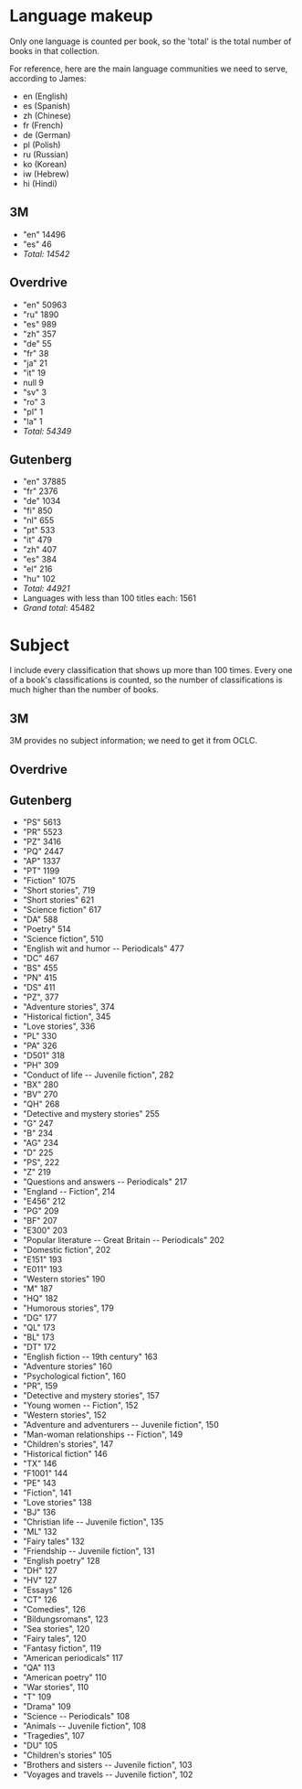# Language makeup

Only one language is counted per book, so the 'total' is the total number of books in that collection.

For reference, here are the main language communities we need to serve, according to James:

* en (English)
* es (Spanish)
* zh (Chinese)
* fr (French)
* de (German)
* pl (Polish)
* ru (Russian)
* ko (Korean)
* iw (Hebrew)
* hi (Hindi)

## 3M

* "en" 14496
* "es" 46
* _Total: 14542_

## Overdrive

* "en" 50963
* "ru" 1890
* "es" 989
* "zh" 357
* "de" 55
* "fr" 38
* "ja" 21
* "it" 19
* null 9
* "sv" 3
* "ro" 3
* "pl" 1
* "la" 1
* _Total: 54349_

## Gutenberg

* "en" 37885
* "fr" 2376
* "de" 1034
* "fi" 850
* "nl" 655
* "pt" 533
* "it" 479
* "zh" 407
* "es" 384
* "el" 216
* "hu" 102
* _Total: 44921_
* Languages with less than 100 titles each: 1561
* _Grand total_: 45482

# Subject

I include every classification that shows up more than 100 times. Every one of a book's classifications is counted, so the number of classifications is much higher than the number of books.

## 3M

3M provides no subject information; we need to get it from OCLC.

## Overdrive

## Gutenberg

* "PS" 5613
* "PR" 5523
* "PZ" 3416
* "PQ" 2447
* "AP" 1337
* "PT" 1199
* "Fiction" 1075
* "Short stories", 719
* "Short stories" 621
* "Science fiction" 617
* "DA" 588
* "Poetry" 514
* "Science fiction", 510
* "English wit and humor -- Periodicals" 477
* "DC" 467
* "BS" 455
* "PN" 415
* "DS" 411
* "PZ", 377
* "Adventure stories", 374
* "Historical fiction", 345
* "Love stories", 336
* "PL" 330
* "PA" 326
* "D501" 318
* "PH" 309
* "Conduct of life -- Juvenile fiction", 282
* "BX" 280
* "BV" 270
* "QH" 268
* "Detective and mystery stories" 255
* "G" 247
* "B" 234
* "AG" 234
* "D" 225
* "PS", 222
* "Z" 219
* "Questions and answers -- Periodicals" 217
* "England -- Fiction", 214
* "E456" 212
* "PG" 209
* "BF" 207
* "E300" 203
* "Popular literature -- Great Britain -- Periodicals" 202
* "Domestic fiction", 202
* "E151" 193
* "E011" 193
* "Western stories" 190
* "M" 187
* "HQ" 182
* "Humorous stories", 179
* "DG" 177
* "QL" 173
* "BL" 173
* "DT" 172
* "English fiction -- 19th century" 163
* "Adventure stories" 160
* "Psychological fiction", 160
* "PR", 159
* "Detective and mystery stories", 157
* "Young women -- Fiction", 152
* "Western stories", 152
* "Adventure and adventurers -- Juvenile fiction", 150
* "Man-woman relationships -- Fiction", 149
* "Children's stories", 147
* "Historical fiction" 146
* "TX" 146
* "F1001" 144
* "PE" 143
* "Fiction", 141
* "Love stories" 138
* "BJ" 136
* "Christian life -- Juvenile fiction", 135
* "ML" 132
* "Fairy tales" 132
* "Friendship -- Juvenile fiction", 131
* "English poetry" 128
* "DH" 127
* "HV" 127
* "Essays" 126
* "CT" 126
* "Comedies", 126
* "Bildungsromans", 123
* "Sea stories", 120
* "Fairy tales", 120
* "Fantasy fiction", 119
* "American periodicals" 117
* "QA" 113
* "American poetry" 110
* "War stories", 110
* "T" 109
* "Drama" 109
* "Science -- Periodicals" 108
* "Animals -- Juvenile fiction", 108
* "Tragedies", 107
* "DU" 105
* "Children's stories" 105
* "Brothers and sisters -- Juvenile fiction", 103
* "Voyages and travels -- Juvenile fiction", 102